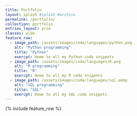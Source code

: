 ```yaml
---
title: Portfolio
layout: splash #splash #archive
permalink: /portfolio/
collection: portfolio
entries_layout: grid
classes: wide
feature_row:
  - image_path: /assets/images/code/languages/python.png
    alt: "Python programming"
    title: "Python"
    exercpt: Home to all my Python code snippets
  - image_path: /assets/images/code/languages/R.png
    alt: "R programming"
    title: "R"
    exercpt: Home to all my R code snippets
  - image_path: /assets/images/code/languages/sql.webp
    alt: "SQL programming"
    title: "SQL"
    exercpt: Home to all my SQL code snippets
---
```


{% include feature_row %}
